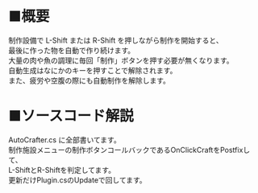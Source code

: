 # ■概要
制作設備で L-Shift または R-Shift を押しながら制作を開始すると、  
最後に作った物を自動で作り続けます。  
大量の肉や魚の調理に毎回「制作」ボタンを押す必要が無くなります。  
自動生成はなにかのキーを押すことで解除されます。  
また、疲労や空腹の際にも自動制作を解除します。  

# ■ソースコード解説
AutoCrafter.cs に全部書いてます。  
制作施設メニューの制作ボタンコールバックであるOnClickCraftをPostfixして、  
L-ShiftとR-Shiftを判定してます。  
更新だけPlugin.csのUpdateで回してます。  


